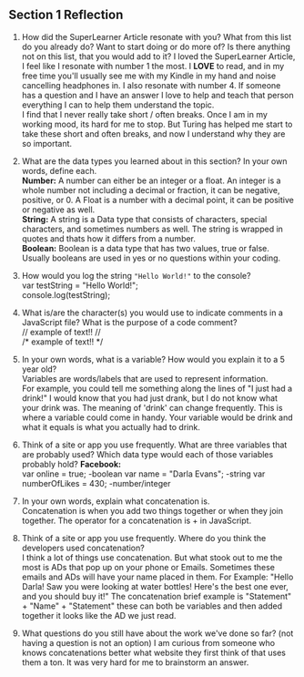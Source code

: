 ## Section 1 Reflection

1. How did the SuperLearner Article resonate with you? What from this list do you already do? Want to start doing or do more of? Is there anything not on this list, that you would add to it?
I loved the SuperLearner Article, I feel like I resonate with number 1 the most. I **LOVE** to read, and in my free time you'll usually see me with my Kindle in my hand and noise cancelling headphones in. I also resonate with number 4. If someone has a question and I have an answer I love to help and teach that person everything I can to help them understand the topic.   
I find that I never really take short / often breaks. Once I am in my working mood, its hard for me to stop. But Turing has helped me start to take these short and often breaks, and now I understand why they are so important.  

2. What are the data types you learned about in this section? In your own words, define each.  
**Number:** A number can either be an integer or a float. An integer is a whole number not including a decimal or fraction, it can be negative, positive, or 0. A Float is a number with a decimal point, it can be positive or negative as well.   
**String:** A string is a Data type that consists of characters, special characters, and sometimes numbers as well. The string is wrapped in quotes and thats how it differs from a number.   
**Boolean:**  Boolean is a data type that has two values, true or false. Usually booleans are used in yes or no questions within your coding.   


3. How would you log the string `"Hello World!"` to the console?  
var testString = "Hello World!";  
console.log(testString);   

4. What is/are the character(s) you would use to indicate comments in a JavaScript file? What is the purpose of a code comment?  
//  example of text!! //  
/* example of text!! */  

5. In your own words, what is a variable? How would you explain it to a 5 year old?  
Variables are words/labels that are used to represent information.  
For example, you could tell me something along the lines of "I just had a drink!" I would know that you had just drank, but I do not know what your drink was. The meaning of 'drink' can change frequently. This is where a variable could come in handy. Your variable would be drink and what it equals is what you actually had to drink.

6. Think of a site or app you use frequently. What are three variables that are probably used? Which data type would each of those variables probably hold?
**Facebook:**  
var online = true; -boolean
var name = "Darla Evans";  -string
var numberOfLikes = 430; -number/integer  

7. In your own words, explain what concatenation is.  
Concatenation is when you add two things together or when they join together. The operator for a concatenation is + in JavaScript.  
8. Think of a site or app you use frequently. Where do you think the developers used concatenation?  
I think a lot of things use concatenation. But what stook out to me the most is ADs that pop up on your phone or Emails. Sometimes these emails and ADs will have your name placed in them. For Example: "Hello Darla! Saw you were looking at water bottles! Here's the best one ever, and you should buy it!" The concatenation brief example is  "Statement" + "Name" + "Statement" these can both be variables and then added together it looks like the AD we just read.   

9. What questions do you still have about the work we've done so far? (not having a question is not an option)
I am curious from someone who knows concatenations better what website they first think of that uses them a ton. It was very hard for me to brainstorm an answer.
